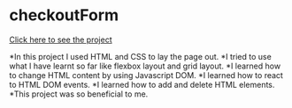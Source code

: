 # checkoutForm

[Click here to see the project](https://mehmetcakir1.github.io/checkoutForm/)

*In this project I used HTML and CSS to lay the page out.
*I tried to use what I have learnt so far like flexbox layout and grid layout.
*I learned how to change HTML content by using Javascript DOM.
*I learned how to react to HTML DOM events.
*I learned how to add and delete HTML elements.
*This project was so beneficial to me.
